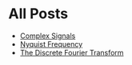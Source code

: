 
# All Posts

- [Complex Signals](/posts/complex-signals/)
- [Nyquist Frequency](/posts/nyquist-frequency/)
- [The Discrete Fourier Transform](/posts/dft/)
